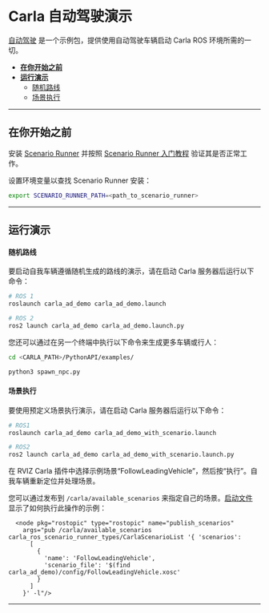 # Carla 自动驾驶演示

[自动驾驶](https://github.com/carla-simulator/ros-bridge/tree/master/carla_ad_demo) 是一个示例包，提供使用自动驾驶车辆启动 Carla ROS 环境所需的一切。 

- [__在你开始之前__](#before-you-begin)
- [__运行演示__](#run-the-demo)
    - [随机路线](#random-route)
    - [场景执行](#scenario-execution)
---

## 在你开始之前

安装 [Scenario Runner](https://carla-scenariorunner.readthedocs.io/en/latest/getting_scenariorunner/) 并按照 [Scenario Runner 入门教程](https://github.com/carla-simulator/scenario_runner/blob/master/Docs/getting_started.md) 验证其是否正常工作。

设置环境变量以查找 Scenario Runner 安装：

```sh
export SCENARIO_RUNNER_PATH=<path_to_scenario_runner>
```

---

## 运行演示


#### 随机路线

要启动自我车辆遵循随机生成的路线的演示，请在启动 Carla 服务器后运行以下命令：

```sh
# ROS 1
roslaunch carla_ad_demo carla_ad_demo.launch

# ROS 2
ros2 launch carla_ad_demo carla_ad_demo.launch.py
```

您还可以通过在另一个终端中执行以下命令来生成更多车辆或行人：

```sh
cd <CARLA_PATH>/PythonAPI/examples/

python3 spawn_npc.py
```

#### 场景执行

要使用预定义场景执行演示，请在启动 Carla 服务器后运行以下命令：

```sh
# ROS1
roslaunch carla_ad_demo carla_ad_demo_with_scenario.launch

# ROS2
ros2 launch carla_ad_demo carla_ad_demo_with_scenario.launch.py
```

在 RVIZ Carla 插件中选择示例场景“FollowLeadingVehicle”，然后按“执行”。自我车辆重新定位并处理场景。

您可以通过发布到 `/carla/available_scenarios` 来指定自己的场景。[启动文件](https://github.com/carla-simulator/ros-bridge/blob/ros2/carla_ad_demo/launch/carla_ad_demo_with_scenario.launch) 显示了如何执行此操作的示例：

```launch
  <node pkg="rostopic" type="rostopic" name="publish_scenarios"
    args="pub /carla/available_scenarios carla_ros_scenario_runner_types/CarlaScenarioList '{ 'scenarios':  
      [
        {
          'name': 'FollowLeadingVehicle',
          'scenario_file': '$(find carla_ad_demo)/config/FollowLeadingVehicle.xosc'
        }
      ]
    }' -l"/>
```

---




